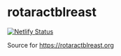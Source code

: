 # rotaractblreast
[![Netlify Status](https://api.netlify.com/api/v1/badges/d4f68392-a404-44af-bcae-4ebd807ff1d1/deploy-status)](https://app.netlify.com/sites/3190rbe/deploys)

Source for https://rotaractblreast.org
